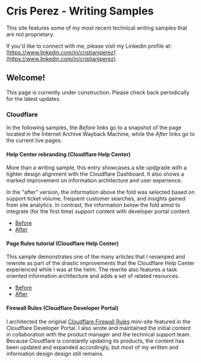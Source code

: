 # Cris Perez - Writing Samples
This site features some of my most recent technical writing samples that are not proprietary. 

If you'd like to connect with me, please visit my Linkedin profile at: [https://www.linkedin.com/in/cristianjperez](https://www.linkedin.com/in/cristianjperez).

## Welcome!
This page is currently under construction. Please check back periodically for the latest updates.

### Cloudflare
In the following samples, the *Before* links go to a snapshot of the page located in the Internet Archive Wayback Machine, while the *After* links go to the current live pages.
#### Help Center rebranding (Cloudflare Help Center)
More than a writing sample, this entry showcases a site updgrade with a tighter design alignment with the Cloudflare Dashboard. It also shows a marked improvement on information architecture and user experience. 

In the "after" version, the information above the fold was selected based on support ticket volume, frequent customer searches, and insights gained from site analytics. In contrast, the information below the fold aimst to integrate (for the first time) support content with developer portal content.

* [Before](https://web.archive.org/web/20170814225943/https://support.cloudflare.com/hc/en-us)
* [After](https://support.cloudflare.com/hc/en-us)

#### Page Rules tutorial (Cloudflare Help Center)
This sample demonstrates one of the many articles that I revamped and rewrote as part of the drastic improvements that the Cloudflare Help Center experienced while I was at the helm. The rewrite also features a task oriented information architecture and adds a set of related resources.

* [Before](https://web.archive.org/web/20170814233201/https://support.cloudflare.com/hc/en-us/articles/200168306-Is-there-a-tutorial-for-Page-Rules-)
* [After](https://support.cloudflare.com/hc/en-us/articles/218411427-Understanding-and-Configuring-Cloudflare-Page-Rules-Page-Rules-Tutorial-)

#### Firewall Rules (Cloudflare Developer Portal)
I architected the original [Cloudflare Firewall Rules](https://developers.cloudflare.com/firewall/) mini-site featured in the Cloudflare Developer Portal. I also wrote and maintained the initial content in collaboration with the product manager and the technical support team. Because Cloudflare is constantly updating its products, the content has been updated and expanded accordingly, but most of my written and information design design still remains.
